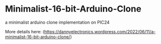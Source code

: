 # Minimalist-16-bit-Arduino-Clone
a minimalist arduino clone implementation on PIC24

More details here: (https://dannyelectronics.wordpress.com/2022/06/11/a-minimalist-16-bit-arduino-clone/)
